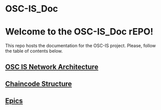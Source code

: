 # OSC-IS_Doc

# Welcome to the OSC-IS_Doc rEPO!

This repo hosts the documentation for the OSC-IS project. Please, follow the table of contents below.


## [OSC IS Network Architecture](https://github.com/OpenScienceChain/OSC-IS_Doc/wiki/OSC-IS-Network-Architecture)
## [Chaincode Structure](https://github.com/OpenScienceChain/OSC-IS_Doc/wiki/Chaincode-Structure)
## [Epics](https://github.com/OpenScienceChain/OSC-IS_Doc/wiki/Epics)
